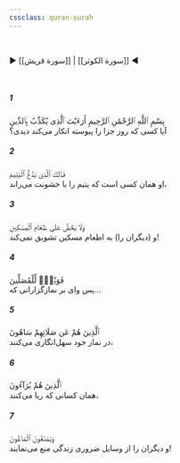 ```yaml
---
cssclass: quran-surah
---
```

<br>

▶ [[سورة قريش]] | [[سورة الكوثر]] ◀

<br>

##### 1

<span class="ayah">بِسْمِ ٱللَّهِ ٱلرَّحْمَٰنِ ٱلرَّحِيمِ أَرَءَيْتَ ٱلَّذِى يُكَذِّبُ بِٱلدِّينِ</span>
<br><span class="ayah_translation">آیا کسی که روز جزا را پیوسته انکار می‌کند دیدی؟</span>

##### 2

<span class="ayah">فَذَٰلِكَ ٱلَّذِى يَدُعُّ ٱلْيَتِيمَ</span>
<br><span class="ayah_translation">او همان کسی است که یتیم را با خشونت می‌راند،</span>

##### 3

<span class="ayah">وَلَا يَحُضُّ عَلَىٰ طَعَامِ ٱلْمِسْكِينِ</span>
<br><span class="ayah_translation">و (دیگران را) به اطعام مسکین تشویق نمی‌کند!</span>

##### 4

<span class="ayah">فَوَيْلٌۭ لِّلْمُصَلِّينَ</span>
<br><span class="ayah_translation">پس وای بر نمازگزارانی که...</span>

##### 5

<span class="ayah">ٱلَّذِينَ هُمْ عَن صَلَاتِهِمْ سَاهُونَ</span>
<br><span class="ayah_translation">در نماز خود سهل‌انگاری می‌کنند،</span>

##### 6

<span class="ayah">ٱلَّذِينَ هُمْ يُرَآءُونَ</span>
<br><span class="ayah_translation">همان کسانی که ریا می‌کنند،</span>

##### 7

<span class="ayah">وَيَمْنَعُونَ ٱلْمَاعُونَ</span>
<br><span class="ayah_translation">و دیگران را از وسایل ضروری زندگی منع می‌نمایند!</span>

